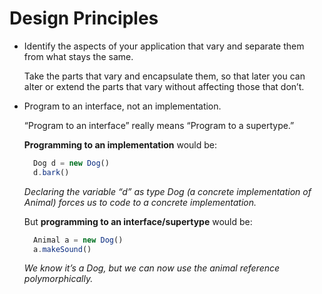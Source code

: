 # Design Principles

- Identify the aspects of your application that vary and separate them from what stays the same.

  Take the parts that vary and encapsulate them, so that later you can alter or extend the parts that vary without affecting those that don’t.

- Program to an interface, not an implementation.

  “Program to an interface” really means “Program to a supertype.”

  **Programming to an implementation** would be:

  ```javascript
    Dog d = new Dog()
    d.bark()
  ```

  _Declaring the variable “d” as type Dog (a concrete implementation of Animal) forces us to code to a concrete implementation._

  But **programming to an interface/supertype** would be:

  ```javascript
    Animal a = new Dog()
    a.makeSound()
  ```

  _We know it’s a Dog, but we can now use the animal reference polymorphically._
